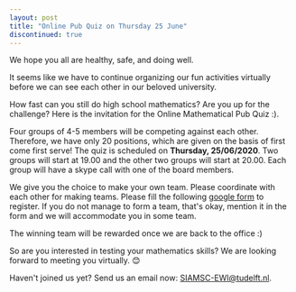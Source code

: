 ```yaml
---
layout: post
title: "Online Pub Quiz on Thursday 25 June"
discontinued: true
---
```

We hope you all are healthy, safe, and doing well.


It seems like we have to continue organizing our fun activities virtually before we can see each other in our beloved university.


How fast can you still do high school mathematics? Are you up for the challenge?
Here is the invitation for the Online Mathematical Pub Quiz :).


Four groups of 4-5 members will be competing against each other. Therefore, we have only 20 positions, which are given on the basis of first come first serve! The quiz is scheduled on **Thursday, 25/06/2020**. Two groups will start at 19.00 and the other two groups will start at 20.00.  Each group will have a skype call with one of the board members.

We give you the choice to make your own team. Please coordinate with each other for making teams. Please fill the following [google form] to register. If you do not manage to form a team, that's okay, mention it in the form and we will accommodate you in some team.

The winning team will be rewarded once we are back to the office :)

So are you interested in testing your mathematics skills? We are looking forward to meeting you virtually. 😊 

Haven't joined us yet? Send us an email now: [SIAMSC-EWI@tudelft.nl].

[google form]: https://forms.gle/EuQypRNut7yzcHJS6 

[SIAMSC-EWI@tudelft.nl]: mailto:SIAMSC-EWI@tudelft.nl

